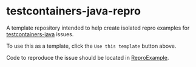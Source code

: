 # testcontainers-java-repro

A template repository intended to help create isolated repro examples for [testcontainers-java](https://github.com/testcontainers/testcontainers-java) issues.

To use this as a template, click the `Use this template` button above.

Code to reproduce the issue should be located in [ReproExample](src/test/java/org/testcontainers/repro/ReproExample.java).
